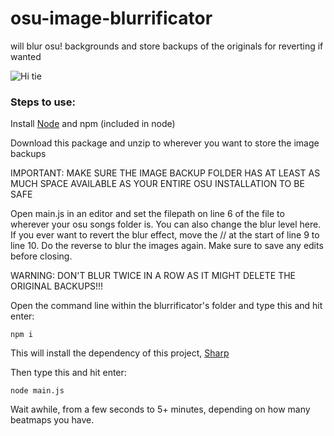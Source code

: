 # osu-image-blurrificator
will blur osu! backgrounds and store backups of the originals for reverting if wanted

![Hi tie](https://osu.ppy.sh/ss/17970126/d69a)


### Steps to use:
Install [Node](https://nodejs.org/en/download/) and npm (included in node)

Download this package and unzip to wherever you want to store the image backups

IMPORTANT: MAKE SURE THE IMAGE BACKUP FOLDER HAS AT LEAST AS MUCH SPACE AVAILABLE AS YOUR ENTIRE OSU INSTALLATION TO BE SAFE

Open main.js in an editor and set the filepath on line 6 of the file to wherever your osu songs folder is. You can also change the
blur level here. If you ever want to revert the blur effect, move the // at the start of line 9 to line 10. Do the reverse to blur
the images again. Make sure to save any edits before closing.

WARNING: DON'T BLUR TWICE IN A ROW AS IT MIGHT DELETE THE ORIGINAL BACKUPS!!!

Open the command line within the blurrificator's folder and type this and hit enter:
```
npm i
```
This will install the dependency of this project, [Sharp](https://www.npmjs.com/package/sharp)

Then type this and hit enter:

```
node main.js
```
Wait awhile, from a few seconds to 5+ minutes, depending on how many beatmaps you have. 
